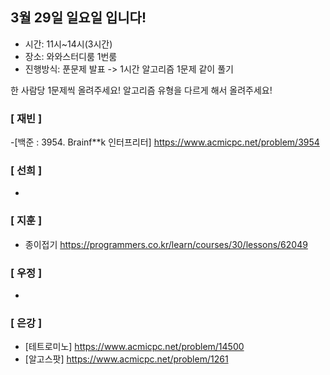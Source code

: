 ## 3월 29일 일요일 입니다!
- 시간: 11시~14시(3시간)
- 장소: 와와스터디룸 1번룸
- 진행방식: 푼문제 발표 -> 1시간 알고리즘 1문제 같이 풀기

한 사람당 1문제씩 올려주세요! 알고리즘 유형을 다르게 해서 올려주세요!

### [ 재빈 ]
-[백준 : 3954. Brainf**k 인터프리터] https://www.acmicpc.net/problem/3954

### [ 선희 ]
-

### [ 지훈 ]
- 종이접기 https://programmers.co.kr/learn/courses/30/lessons/62049

### [ 우정 ]
-

### [ 은강 ]
- [테트로미노] https://www.acmicpc.net/problem/14500
- [알고스팟] https://www.acmicpc.net/problem/1261
